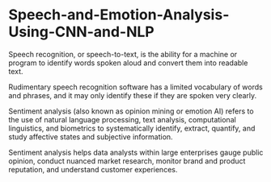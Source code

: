 # Speech-and-Emotion-Analysis-Using-CNN-and-NLP
Speech recognition, or speech-to-text, is the ability for a machine or program to identify words spoken aloud and convert them into readable text. 

Rudimentary speech recognition software has a limited vocabulary of words and phrases, and it may only identify these if they are spoken very clearly.

Sentiment analysis (also known as opinion mining or emotion AI) refers to the use of natural language processing, text analysis, computational linguistics, and biometrics to systematically identify, extract, quantify, and study affective states and subjective information.

Sentiment analysis helps data analysts within large enterprises gauge public opinion, conduct nuanced market research, monitor brand and product reputation, and understand customer experiences.
